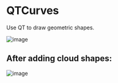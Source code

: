 # QTCurves
Use QT to draw geometric shapes.

![image](https://user-images.githubusercontent.com/8750611/151733870-0dcf0bf9-7d8f-415f-a05e-837635dc31d5.png)

## After adding cloud shapes:

![image](https://user-images.githubusercontent.com/8750611/151746563-96be5dd3-9256-4edf-87b8-73e6100d3b3e.png)
